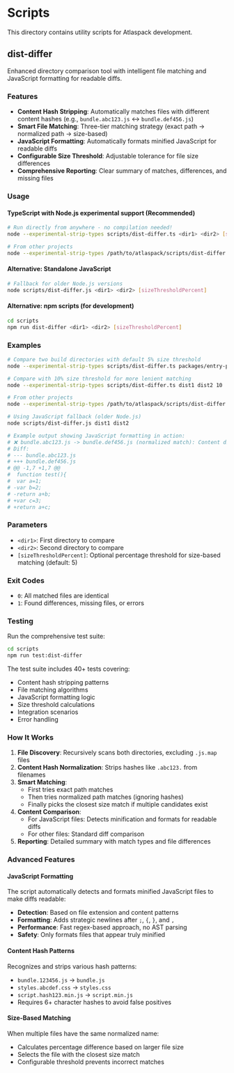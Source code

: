 # Scripts

This directory contains utility scripts for Atlaspack development.

## dist-differ

Enhanced directory comparison tool with intelligent file matching and JavaScript formatting for readable diffs.

### Features

- **Content Hash Stripping**: Automatically matches files with different content hashes (e.g., `bundle.abc123.js` ↔ `bundle.def456.js`)
- **Smart File Matching**: Three-tier matching strategy (exact path → normalized path → size-based)
- **JavaScript Formatting**: Automatically formats minified JavaScript for readable diffs
- **Configurable Size Threshold**: Adjustable tolerance for file size differences
- **Comprehensive Reporting**: Clear summary of matches, differences, and missing files

### Usage

#### TypeScript with Node.js experimental support (Recommended)
```bash
# Run directly from anywhere - no compilation needed!
node --experimental-strip-types scripts/dist-differ.ts <dir1> <dir2> [sizeThresholdPercent]

# From other projects
node --experimental-strip-types /path/to/atlaspack/scripts/dist-differ.ts <dir1> <dir2> [sizeThresholdPercent]
```

#### Alternative: Standalone JavaScript
```bash
# Fallback for older Node.js versions
node scripts/dist-differ.js <dir1> <dir2> [sizeThresholdPercent]
```

#### Alternative: npm scripts (for development)
```bash
cd scripts
npm run dist-differ <dir1> <dir2> [sizeThresholdPercent]
```

### Examples

```bash
# Compare two build directories with default 5% size threshold
node --experimental-strip-types scripts/dist-differ.ts packages/entry-point/dist packages/entry-point/dist-control

# Compare with 10% size threshold for more lenient matching
node --experimental-strip-types scripts/dist-differ.ts dist1 dist2 10

# From other projects
node --experimental-strip-types /path/to/atlaspack/scripts/dist-differ.ts my-dist my-dist-control

# Using JavaScript fallback (older Node.js)
node scripts/dist-differ.js dist1 dist2

# Example output showing JavaScript formatting in action:
# ❌ bundle.abc123.js -> bundle.def456.js (normalized match): Content differs
# Diff:
# --- bundle.abc123.js
# +++ bundle.def456.js
# @@ -1,7 +1,7 @@
#  function test(){
#  var a=1;
# -var b=2;
# -return a+b;
# +var c=3;
# +return a+c;
```

### Parameters

- `<dir1>`: First directory to compare
- `<dir2>`: Second directory to compare  
- `[sizeThresholdPercent]`: Optional percentage threshold for size-based matching (default: 5)

### Exit Codes

- `0`: All matched files are identical
- `1`: Found differences, missing files, or errors

### Testing

Run the comprehensive test suite:

```bash
cd scripts
npm run test:dist-differ
```

The test suite includes 40+ tests covering:
- Content hash stripping patterns
- File matching algorithms
- JavaScript formatting logic
- Size threshold calculations
- Integration scenarios
- Error handling

### How It Works

1. **File Discovery**: Recursively scans both directories, excluding `.js.map` files
2. **Content Hash Normalization**: Strips hashes like `.abc123.` from filenames
3. **Smart Matching**: 
   - First tries exact path matches
   - Then tries normalized path matches (ignoring hashes)
   - Finally picks the closest size match if multiple candidates exist
4. **Content Comparison**: 
   - For JavaScript files: Detects minification and formats for readable diffs
   - For other files: Standard diff comparison
5. **Reporting**: Detailed summary with match types and file differences

### Advanced Features

#### JavaScript Formatting
The script automatically detects and formats minified JavaScript files to make diffs readable:

- **Detection**: Based on file extension and content patterns
- **Formatting**: Adds strategic newlines after `;`, `{`, `}`, and `,`
- **Performance**: Fast regex-based approach, no AST parsing
- **Safety**: Only formats files that appear truly minified

#### Content Hash Patterns
Recognizes and strips various hash patterns:
- `bundle.123456.js` → `bundle.js`
- `styles.abcdef.css` → `styles.css` 
- `script.hash123.min.js` → `script.min.js`
- Requires 6+ character hashes to avoid false positives

#### Size-Based Matching
When multiple files have the same normalized name:
- Calculates percentage difference based on larger file size
- Selects the file with the closest size match
- Configurable threshold prevents incorrect matches